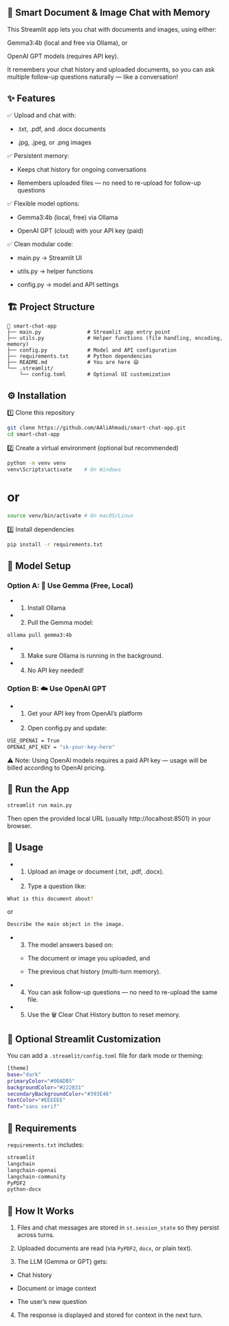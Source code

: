 ## 🧠 Smart Document & Image Chat with Memory

This Streamlit app lets you chat with documents and images, using either:

Gemma3:4b (local and free via Ollama), or

OpenAI GPT models (requires API key).

It remembers your chat history and uploaded documents, so you can ask multiple follow-up questions naturally — like a conversation!

## ✨ Features

✅ Upload and chat with:

- .txt, .pdf, and .docx documents

- .jpg, .jpeg, or .png images

✅ Persistent memory:

- Keeps chat history for ongoing conversations

- Remembers uploaded files — no need to re-upload for follow-up questions

✅ Flexible model options:

- Gemma3:4b (local, free) via Ollama

- OpenAI GPT (cloud) with your API key (paid)

✅ Clean modular code:

- main.py → Streamlit UI

- utils.py → helper functions

- config.py → model and API settings

## 🏗️ Project Structure
```
📂 smart-chat-app
├── main.py               # Streamlit app entry point
├── utils.py              # Helper functions (file handling, encoding, memory)
├── config.py             # Model and API configuration
├── requirements.txt      # Python dependencies
├── README.md             # You are here 😄
└── .streamlit/
    └── config.toml       # Optional UI customization
```

## ⚙️ Installation
1️⃣ Clone this repository
```bash
git clone https://github.com/AAliAhmadi/smart-chat-app.git
cd smart-chat-app
```

2️⃣ Create a virtual environment (optional but recommended)
```bash
python -m venv venv
venv\Scripts\activate    # On Windows
```
# or
```bash
source venv/bin/activate # On macOS/Linux
```

3️⃣ Install dependencies
```bash
pip install -r requirements.txt
```

## 🔑 Model Setup
### Option A: 🧠 Use Gemma (Free, Local)

- 1. Install Ollama


- 2. Pull the Gemma model:

```bash
ollama pull gemma3:4b
```

- 3. Make sure Ollama is running in the background.

- 4. No API key needed!

### Option B: ☁️ Use OpenAI GPT

- 1. Get your API key from OpenAI’s platform

- 2. Open config.py and update:
```bash
USE_OPENAI = True
OPENAI_API_KEY = "sk-your-key-here"
```

⚠️ Note: Using OpenAI models requires a paid API key — usage will be billed according to OpenAI pricing.

## 🚀 Run the App
```bash
streamlit run main.py
```

Then open the provided local URL (usually http://localhost:8501) in your browser.

## 💬 Usage

- 1. Upload an image or document (.txt, .pdf, .docx).

- 2. Type a question like:
```bash
What is this document about?
```

or
```bash
Describe the main object in the image.
```

- 3. The model answers based on:

  - The document or image you uploaded, and

  - The previous chat history (multi-turn memory).

- 4. You can ask follow-up questions — no need to re-upload the same file.

- 5. Use the 🗑️ Clear Chat History button to reset memory.

## 🎨 Optional Streamlit Customization

You can add a ```.streamlit/config.toml``` file for dark mode or theming:
```bash
[theme]
base="dark"
primaryColor="#00ADB5"
backgroundColor="#222831"
secondaryBackgroundColor="#393E46"
textColor="#EEEEEE"
font="sans serif"
```

## 🧩 Requirements

```requirements.txt``` includes:

```bash
streamlit
langchain
langchain-openai
langchain-community
PyPDF2
python-docx
```

## 🧠 How It Works

1. Files and chat messages are stored in ```st.session_state``` so they persist across turns.

2. Uploaded documents are read (via ```PyPDF2```, ```docx```, or plain text).

3. The LLM (Gemma or GPT) gets:

- Chat history

- Document or image context

- The user’s new question

4. The response is displayed and stored for context in the next turn.


